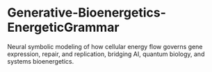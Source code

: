 # Generative-Bioenergetics-EnergeticGrammar
Neural symbolic modeling of how cellular energy flow governs gene expression, repair, and replication, bridging AI, quantum biology, and systems bioenergetics.

